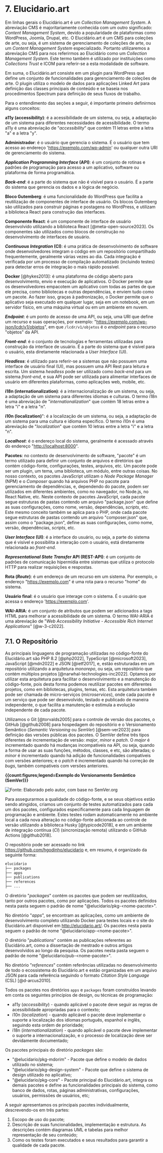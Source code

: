 # 7. Elucidario.art

Em linhas gerais o Elucidário.art é um _Collection Management System_. A abreviação CMS é majoritariamente conhecida com um outro significado: _Content Management System_, devido a popularidade de plataformas como WordPress, Joomla, Drupal, etc. O Elucidário.art é um CMS para coleções de arte, ou seja, é um sistema de gerenciamento de coleções de arte, ou um _Content Management System_ especializado. Portanto utilizaremos a abreviação CMS para nos referirmos ao Elucidário como um _Collection Management System_. Este termo também é utilizado por instituições como _Collections Trust_ e ICOM para referir-se a esta modalidade de software.

Em suma, o Elucidário.art consiste em um plugin para WordPress que define um conjunto de funcionalidades para gerenciamento de coleções de arte. O plugin utiliza o modelo de dados para aplicações Linked Art para definição das classes principais de conteúdo e se baseia nos procedimentos Spectrum para definição de seus fluxos de trabalho.

Para o entendimento das seções a seguir, é importante primeiro definirmos alguns conceitos:

**a11y (accessibility)**: é a acessibilidade de um sistema, ou seja, a adaptação de um sistema para diferentes necessidades de acessibilidade. O termo a11y é uma abreviação de "_accessibility_" que contém 11 letras entre a letra "a" e a letra "y".

**Administrador**: é o usuário que gerencia o sistema. É o usuário que tem acesso ao endereço '<https://exemplo.com/wp-admin>' ou qualquer outra URI de gerenciamento do sistema.

**_Application Programming Interface_ (API)**: é um conjunto de rotinas e padrões de programação para acesso a um aplicativo, software ou plataforma de forma programática.

**_Back-end_**: é a parte do sistema que não é visível para o usuário. É a parte do sistema que gerencia os dados e a lógica de negócio.

**Bloco Gutemberg**: é uma funcionalidade do WordPress que facilita a reutilização de componentes de interface de usuário. Os blocos Gutemberg são utilizados para construir páginas e postagens no WordPress, e utilizam a biblioteca React para construção das interfaces.

**Componente React**: é um componente de interface de usuário desenvolvido utilizando a biblioteca React [@meta-open-source2023]. Os componentes são utilizados como blocos de construção no desenvolvimento de interfaces de usuário.

**_Continuous Integration_ (CI)**: é uma prática de desenvolvimento de software onde desenvolvedores integram o código em um repositório compartilhado frequentemente, geralmente várias vezes ao dia. Cada integração é verificada por um processo de compilação automatizado (incluindo testes) para detectar erros de integração o mais rápido possível.

**Docker** [@hykes2013]: é uma plataforma de código aberto para desenvolvimento, envio e execução de aplicativos. O Docker permite que os desenvolvedores empacotem um aplicativo com todas as partes de que ele precisa, como bibliotecas e outras dependências, e enviem tudo como um pacote. Ao fazer isso, graças à padronização, o Docker permite que o aplicativo seja executado em qualquer lugar, seja em um notebook, em um servidor físico, em uma máquina virtual ou em um ambiente em nuvem.

**_Endpoint_**: é um ponto de acesso de uma API, ou seja, uma URI que define um recurso e suas operações, por exemplo: "<https://exemplo.com/wp-json/lcdr/v1/objetos>", em que `/lcdr/v1/objetos` é o _endpoint_ para o recurso "objetos" da API.

**_Front-end_**: é o conjunto de tecnologias e ferramentas utilizadas para construção da interface de usuário. É a parte do sistema que é visível para o usuário, esta diretamente relacionada a _User Interface_ (UI).

**_Headless_**: é utilizado para referir-se a sistemas que não possuem uma interface de usuário final (UI), mas possuem uma API Rest para leitura e escrita. Um sistema _headless_ pode ser utilizado como _back-end_ para um sistema _front-end_, e sua API pode ser utilizada para alimentar interfaces de usuário em diferentes plataformas, como aplicações web, mobile, etc.

**i18n (internationalization)**: é a internacionalização de um sistema, ou seja, a adaptação de um sistema para diferentes idiomas e culturas. O termo i18n é uma abreviação de "_internationalization_" que contém 18 letras entre a letra "i" e a letra "n".

**i10n (localization)**": é a localização de um sistema, ou seja, a adaptação de um sistema para uma cultura e idioma específico. O termo i10n é uma abreviação de "_localization_" que contém 10 letras entre a letra "i" e a letra "n".

**_Localhost_**: é o endereço local do sistema, geralmente é acessado através do endereço "<http://localhost:8000>".

**Pacotes**: no contexto de desenvolvimento de software, "pacote" é um termo utilizado para definir um conjunto de arquivos e diretórios que contém código-fonte, configurações, testes, arquivos, etc. Um pacote pode ser um plugin, um tema, uma biblioteca, um módulo, entre outras coisas. No nosso contexto, os pacotes JavaScript utilizam o _Node Package Manager_ (NPM) e o _Composer_ quando há arquivos PHP no pacote para gerenciamento de dependências, e, dependendo do pacote, podem ser utilizados em diferentes ambientes, como no navegador, no Node.js, no React Native, etc. Neste contexto de pacotes JavaScript, cada pacote segue estruturas de pastas contendo um arquivo "package.json" que define as suas configurações, como nome, versão, dependências, _scripts_, etc. Este mesmo conceito também se aplica para o PHP, onde cada pacote segue estruturas de pastas contendo um arquivo "composer.json" que, assim como o "package.json", define as suas configurações, como nome, versão, dependências, _scripts_, etc.

**_User Interface_ (UI)**: é a interface do usuário, ou seja, a parte do sistema que é visível e possibilita a interação com o usuário, está diretamente relacionada ao _front-end_.

**_Representational State Transfer_ API (REST-API)**: é um conjunto de padrões de comunicação hipermídia entre sistemas que utiliza o protocolo HTTP para realizar requisições e respostas.

**Rota (_Route_)**: é um endereço de um recurso em um sistema. Por exemplo, o endereço "<https://exemplo.com>" é uma rota para o recurso "home" do sistema.

**Usuário final**: é o usuário que interage com o sistema. É o usuário que acessa o endereço '<https://exemplo.com>'.

**WAI-ARIA**: é um conjunto de atributos que podem ser adicionados a tags HTML para melhorar a acessibilidade de um sistema. O termo WAI-ARIA é uma abreviação de "_Web Accessibility Initiative - Accessible Rich Internet Applications_" [@w-3-c2022].

## 7.1. O Repositório

As principais linguagens de programação utilizadas no código-fonte do Elucidário.art são PHP 8.2 [@php2022], TypeScript [@microsoft2023], JavaScript [@mdn2022] e JSON [@ietf2017], e, estão estruturadas em um repositório utilizando a arquitetura _monorepo_, ou seja, um repositório que contém múltiplos projetos [@narwhal-technologies-inc2022]. Optamos por utilizar esta arquitetura para facilitar o desenvolvimento e a manutenção do código-fonte, pois desta forma podemos reutilizar pacotes em diferentes projetos, como em bibliotecas, plugins, temas, etc. Esta arquitetura também pode ser chamada de micro-serviços (_microservices_), onde cada pacote é um serviço que pode ser desenvolvido, testado e publicado de maneira independente, o que facilita a manutenção e estimula a evolução independente de cada pacote.

Utilizamos o Git [@torvalds2005] para o controle de versão dos pacotes, o GitHub [@github2008] para hospedagem do repositório e o Versionamento Semântico (_Semantic Versioning_ ou _SemVer_) [@sem-ver2023] para definição das versões públicas dos pacotes. O SemVer define três tipos diferentes de incrementação de versão: _major_, _minor_ e _patch_. O _major_ é incrementado quando há mudanças incompatíveis na API, ou seja, quando a forma de usar as suas funções, métodos, classes, e etc, são alteradas; o _minor_ é incrementado quando há adição de funcionalidades compatíveis com versões anteriores; e o _patch_ é incrementado quando há correção de _bugs_, também compatíveis com versões anteriores.

**{{count:figures;legend=Exemplo do Versionamento Semântico (SemVer)}}**

![**Fonte**: Elaborado pelo autor, com base no SemVer.org](./SemVer.png)

Para assegurarmos a qualidade do código-fonte, e se seus objetivos estão sendo atingidos, criamos um conjunto de testes automatizados para cada um dos pacotes, configurados especificamente para cada linguagem de programação e ambiente. Estes testes rodam automaticamente no ambiente local a cada nova alteração no código-fonte adicionada ao controle de versão utilizando a biblioteca Husky [@typicode2018], e em um ambiente de integração contínua (_CI_) (sincronização remota) utilizando o GitHub Actions [@github2018].

O repositório pode ser acessado no link <https://github.com/hgodinho/elucidario> e, em resumo, é organizado da seguinte forma:

```bash
elucidario
├── packages
├── apps
├── publications
├── references
├── ...
```

O diretório "_packages_" contém os pacotes que podem ser reutilizados, tanto por outros pacotes, como por aplicações. Todos os pacotes definidos nesta pasta seguem o padrão de nome "@elucidario/pkg-\<nome-pacote\>".

No diretório "_apps_", se encontram as aplicações, como um ambiente de desenvolvimento completo utilizando Docker para testes locais e o site do Elucidário.art disponível em <http://elucidario.art/>. Os pacotes nesta pasta seguem o padrão de nome "@elucidario/app-\<nome-pacote\>".

O diretório "_publications_" contém as publicações referentes ao Elucidário.art, como a dissertação de mestrado e outros artigos desenvolvidos ao longo da pesquisa. Os pacotes nesta pasta seguem o padrão de nome "@elucidario/pub-\<nome-pacote\>".

No diretório "_references_" contém referências utilizadas no desenvolvimento de todo o ecossistema do Elucidário.art e estão organizadas em um arquivo JSON para cada referência seguindo o formato _Citation Style Language_ (CSL) [@d-arcus2010].

Todos os pacotes nos diretórios `apps` e `packages` foram construídos levando em conta os seguintes princípios de design, ou técnicas de programação:

- a11y (_accessibility_) - quando aplicável o pacote deve seguir as regras de acessibilidade apropriadas para o contexto;
- i10n (_localization_) - quando aplicável o pacote deve implementar o suporte a localização dos idiomas português, espanhol e inglês, seguindo esta ordem de prioridade;
- i18n (_internationalization_) - quando aplicável o pacote deve implementar o suporte a internacionalização, e o processo de localização deve ser devidamente documentado;

Os pacotes principais do diretório _packages_ são:

- "@elucidario/pkg-mdorim" - Pacote que define o modelo de dados utilizado no sistema;
- "@elucidario/pkg-design-system" - Pacote que define o sistema de design utilizado no aplicativo;
- "@elucidario/pkg-core" - Pacote principal do Elucidário.art, integra os demais pacotes e define as funcionalidades principais do sistema, como banco de dados, rotas, páginas administrativas, configurações, usuários, permissões de usuários, etc;
<!-- - "@elucidario/pkg-blocks" - Pacote que define os blocos Gutemberg utilizados no WordPress; -->

A seguir apresentamos os principais pacotes individualmente, descrevendo-os em três partes:

1. Escopo de uso do pacote;
2. Descrição de suas funcionalidades, implementação e estrutura. As descrições contém diagramas UML e tabelas para melhor representação de seu conteúdo;
3. Como os testes foram executados e seus resultados para garantir a qualidade de cada pacote.
